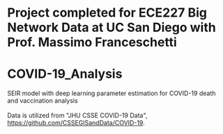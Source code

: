 # Project completed for ECE227 Big Network Data at UC San Diego with Prof. Massimo Franceschetti
# COVID-19_Analysis
SEIR model with deep learning parameter estimation for COVID-19 death and vaccination analysis
<br><br>
Data is utilized from "JHU CSSE COVID-19 Data", https://github.com/CSSEGISandData/COVID-19.
